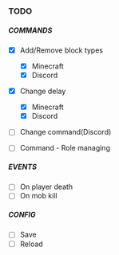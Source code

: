### TODO

##### COMMANDS
- [x] Add/Remove block types
	- [x] Minecraft
	- [x] Discord
		 	
- [x] Change delay
	- [x] Minecraft
	- [x] Discord
	
- [ ] Change command(Discord)

- [ ] Command - Role managing
	
##### EVENTS
- [ ] On player death
- [ ] On mob kill

##### CONFIG
- [ ] Save
- [ ] Reload